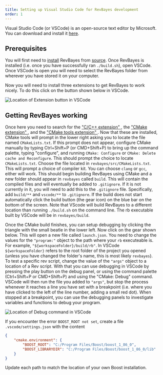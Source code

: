 ```yaml
---
title: Setting up Visual Studio Code for RevBayes development
order: 1
---
```


Visual Studio Code (or VSCode) is an open-source text editor by Microsoft. You can download and install it <a href="https://code.visualstudio.com/Download">here</a>. 

Prerequisites
----------------------

You will first need to <a href="https://revbayes.github.io/compile-windows">install</a> RevBayes from <a href="https://revbayes.github.io/download">source</a>. Once RevBayes is installed (i.e. once you have successfully ran `./build.sh`), open VSCode. Once VSCode is open you will need to select the RevBayes folder from wherever you have stored it on your computer. 

Now you will need to install three extensions to get RevBayes to work nicely. To do this click on the button shown below in VSCode. 

<img src="figures/Extension-button.png" alt="Location of Extension button in VSCode">

Getting RevBayes working 
------------------------

Once here you need to search for the <a href="https://marketplace.visualstudio.com/items?itemName=ms-vscode.cpptools"> "C/C++ extension" </a>, the <a href="https://marketplace.visualstudio.com/items?itemName=twxs.cmake"> "CMake extension" </a>, and the <a href="https://marketplace.visualstudio.com/items?itemName=ms-vscode.cmake-tools"> "CMake tools extension" </a>.
Now that these are installed, CMake tools will prompt in the lower right asking you to locate the file named `CMakeLists.txt`. If this prompt does not appear, configure CMake manually by typing Ctrl+Shift+P (or CMD+Shift+P) to bring up the command palette, typing "configure", and running `CMake: Configure` or `CMake: Delete cache and Reconfigure`. This should prompt the choice to locate `CMakeLists.txt`. Choose the file located in `revbayes/src/CMakeLists.txt`. This will prompt a choice of compiler kit. You can choose `clang` or `gcc`, either will work. This should begin building RevBayes using CMake and a new folder should appear in `revbayes` called `build`. This will contain the compiled files and will eventually be added to `.gitignore`. If it is not currently in it, you will need to add this to the `.gitignore` file. Specifically, add `build/**` and `vscode/**` to `.gitignore`. If the build does not start automatically click the build button (the gear icon) on the blue bar on the bottom of the screen. Note that VScode will build RevBayes to a different location than running `./build.sh` on the command line. The rb executable built by VSCode will be in `revbayes/build`.

Once the CMake build finishes, you can setup debugging by clicking the triangle with the small beatle in the lower left. Now click on the gear shown below. This will open a new file called `launch.json`. You need to change the values for the `"program:"` object to the path where your `rb` executeable is. For example, `"${workspaceFolder}/build/rb"`. In VSCode `${workspaceFolder}` refers to the root folder of the project you opened (unless you have changed the folder's name, this is most likely `revbayes`). To test a specific rev script, change the value of the `"args"` object to a location of a Rev script. With that you can use debugging in VSCode by pressing the play button on the debug panel, or using the command palette (Ctrl+Shift+P or CMD+Shift+P) and using the "CMake: Debug" command. VSCode will then run the file you added to `"args"`, but stop the process whenever it reaches a line you have set with a breakpoint (i.e. where you have clicked to the left of the line number, adding a small red dot). When stopped at a breakpoint, you can use the debugging panels to investigate variables and functions to debug your program.

<img src="figures/screensho2.png" alt="Location of Debug command in VSCode">

If you encounter the error `BOOST_ROOT not set`, create a file `.vscode/settings.json` with the content

```json
{
    "cmake.environment": {
        "BOOST_ROOT": "C:/Program Files/Boost/boost_1_86_0",
        "BOOST_LIBRARYDIR": "C:/Program Files/Boost/boost_1_86_0/lib"
    }
}
```

Update each path to match the location of your own Boost installation.

